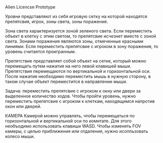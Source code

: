 Alien Licencse Prototype

Уровни представляют из себя игровую сетку на которой находятся препятсвия, игрок, зоны света, зоны поражения.

Зона света характеризуется зоной зеленого света. Если переместить объект в клетку с этим светом, то препятсвие исчезнет вместе с зоной света.
Зонами поражения являются зоны, отмеченные красными линиями. Если переместить препятсвие с игроком в зону поражения, то уровень считается проигранным.

Препятствие представляет собой объект на сетке, который можно перемещать путем нажатия на него левой клавишей мыши. 
Препятствия перемещаются по вертикальной и горизонтальной оси.
После нажатия необходимо переместить мышь в нужную
сторону, в таком случае объект переместится в направлении мыши.

Задача: переместить препятсвие с игроком к окну или двери за выделенное количество ходов. Чтобы пройти уровень, нужно переместить препятсвие с игроком
к клеткам, находящимся напротив окон или дверей.

КАМЕРА
Камерой можно управлять, чтобы перемещаться по горизонтальной и вертикальной оси по комнтате. Для этого необъодимо использовать клавиши WASD.
Чтобы изменять FOV камеры, с целью приближения или отдаления, нужно исопльзовать колесо мыши.



